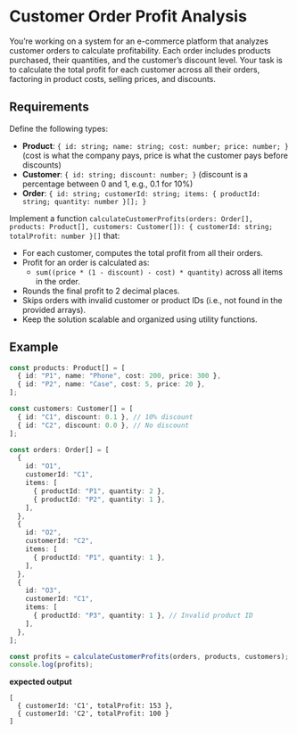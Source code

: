 # Customer Order Profit Analysis

You’re working on a system for an e-commerce platform that analyzes customer orders to calculate profitability. Each order includes products purchased, their quantities, and the customer’s discount level. Your task is to calculate the total profit for each customer across all their orders, factoring in product costs, selling prices, and discounts.

## Requirements

Define the following types:

- **Product**: `{ id: string; name: string; cost: number; price: number; }` (cost is what the company pays, price is what the customer pays before discounts)
- **Customer**: `{ id: string; discount: number; }` (discount is a percentage between 0 and 1, e.g., 0.1 for 10%)
- **Order**: `{ id: string; customerId: string; items: { productId: string; quantity: number }[]; }`

Implement a function `calculateCustomerProfits(orders: Order[], products: Product[], customers: Customer[]): { customerId: string; totalProfit: number }[]` that:

- For each customer, computes the total profit from all their orders.
- Profit for an order is calculated as:
    - `sum((price * (1 - discount) - cost) * quantity)` across all items in the order.
- Rounds the final profit to 2 decimal places.
- Skips orders with invalid customer or product IDs (i.e., not found in the provided arrays).
- Keep the solution scalable and organized using utility functions.

## Example
```typescript
const products: Product[] = [
  { id: "P1", name: "Phone", cost: 200, price: 300 },
  { id: "P2", name: "Case", cost: 5, price: 20 },
];

const customers: Customer[] = [
  { id: "C1", discount: 0.1 }, // 10% discount
  { id: "C2", discount: 0.0 }, // No discount
];

const orders: Order[] = [
  {
    id: "O1",
    customerId: "C1",
    items: [
      { productId: "P1", quantity: 2 },
      { productId: "P2", quantity: 1 },
    ],
  },
  {
    id: "O2",
    customerId: "C2",
    items: [
      { productId: "P1", quantity: 1 },
    ],
  },
  {
    id: "O3",
    customerId: "C1",
    items: [
      { productId: "P3", quantity: 1 }, // Invalid product ID
    ],
  },
];

const profits = calculateCustomerProfits(orders, products, customers);
console.log(profits);
```

**expected output**
```text
[
  { customerId: 'C1', totalProfit: 153 },
  { customerId: 'C2', totalProfit: 100 }
]

```